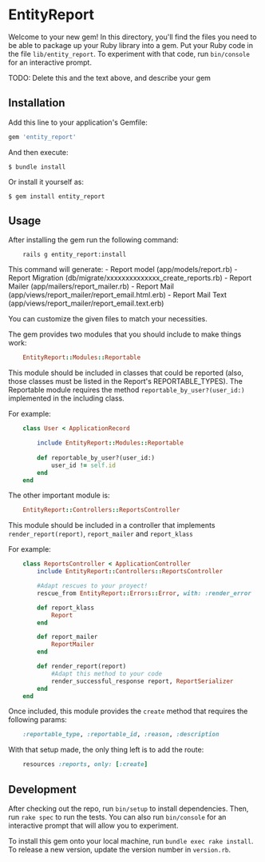 # EntityReport

Welcome to your new gem! In this directory, you'll find the files you need to be able to package up your Ruby library into a gem. Put your Ruby code in the file `lib/entity_report`. To experiment with that code, run `bin/console` for an interactive prompt.

TODO: Delete this and the text above, and describe your gem

## Installation

Add this line to your application's Gemfile:

```ruby
gem 'entity_report'
```

And then execute:

	$ bundle install

Or install it yourself as:

	$ gem install entity_report

## Usage

After installing the gem run the following command:

```shell
	rails g entity_report:install
```

This command will generate:
	- Report model (app/models/report.rb)
	- Report Migration (db/migrate/xxxxxxxxxxxxxx_create_reports.rb)
	- Report Mailer (app/mailers/report_mailer.rb)
	- Report Mail (app/views/report_mailer/report_email.html.erb)
	- Report Mail Text (app/views/report_mailer/report_email.text.erb)

You can customize the given files to match your necessities.

The gem provides two modules that you should include to make things work:

```ruby
	EntityReport::Modules::Reportable
```

This module should be included in classes that could be reported (also, those classes must be listed in the Report's REPORTABLE_TYPES). The Reportable module requires the method `reportable_by_user?(user_id:)` implemented in the including class.

For example: 

```ruby
	class User < ApplicationRecord

		include EntityReport::Modules::Reportable
	
		def reportable_by_user?(user_id:)
			user_id != self.id
		end
	end
```

The other important module is:

```ruby
	EntityReport::Controllers::ReportsController
```

This module should be included in a controller that implements `render_report(report)`, `report_mailer` and `report_klass`

For example:

```ruby
	class ReportsController < ApplicationController
		include EntityReport::Controllers::ReportsController

		#Adapt rescues to your proyect!
		rescue_from EntityReport::Errors::Error, with: :render_error

		def report_klass
			Report
		end

		def report_mailer
			ReportMailer
		end

		def render_report(report)
			#Adapt this method to your code
			render_successful_response report, ReportSerializer
		end
	end
```

Once included, this module provides the `create` method that requires the following params:

```ruby
	:reportable_type, :reportable_id, :reason, :description
```

With that setup made, the only thing left is to add the route:

```ruby
	resources :reports, only: [:create]
```

## Development

After checking out the repo, run `bin/setup` to install dependencies. Then, run `rake spec` to run the tests. You can also run `bin/console` for an interactive prompt that will allow you to experiment.

To install this gem onto your local machine, run `bundle exec rake install`. To release a new version, update the version number in `version.rb`.